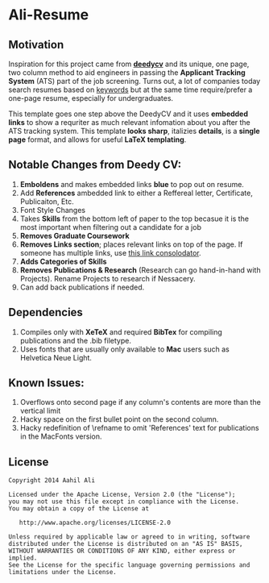 Ali-Resume
=========================

## Motivation

Inspiration for this project came from [**deedycv**](https://github.com/deedy/Deedy-Resume) and its unique, one page, two column method to aid engineers in passing the **Applicant Tracking System** (ATS) part of the job screening. Turns out, a lot of companies today search resumes based on [keywords](http://www.businessinsider.com/most-big-companies-have-a-tracking-system-that-scans-your-resume-for-keywords-2012-1) but at the same time require/prefer a one-page resume, especially for undergraduates. 

This template goes one step above the DeedyCV and it uses **embedded links** to show a requriter as much relevant infomation about you after the ATS tracking system. This template **looks sharp**, italizies **details**, is a **single page** format, and allows for useful **LaTeX templating**.

## Notable Changes from Deedy CV:
 1. **Emboldens** and makes embedded links **blue** to pop out on resume.
 2. Add **References** ambedded link to either a Reffereal letter, Certificate, Publicaiton, Etc. 
 3. Font Style Changes
 4. Takes **Skills** from the bottom left of paper to the top becasue it is the most important when filtering out a candidate for a job
 5. **Removes Graduate Coursework**
 6. **Removes Links section**; places relevant links on top of the page. If someone has multiple links, use [this link consolodator](https://lnk.bio/).
 7. **Adds Categories of Skills**
 8. **Removes Publications & Research** (Research can go hand-in-hand with Projects). Rename Projects to research if Nessacery.
 9. Can add back publications if needed.

## Dependencies

1. Compiles only with **XeTeX** and required **BibTex** for compiling publications and the .bib filetype.
2. Uses fonts that are usually only available to **Mac** users such as Helvetica Neue Light.


## Known Issues:
1. Overflows onto second page if any column's contents are more than the vertical limit
2. Hacky space on the first bullet point on the second column.
3. Hacky redefinition of \refname to omit 'References' text for publications in the MacFonts version.

## License
    Copyright 2014 Aahil Ali

    Licensed under the Apache License, Version 2.0 (the "License");
    you may not use this file except in compliance with the License.
    You may obtain a copy of the License at

       http://www.apache.org/licenses/LICENSE-2.0

    Unless required by applicable law or agreed to in writing, software
    distributed under the License is distributed on an "AS IS" BASIS,
    WITHOUT WARRANTIES OR CONDITIONS OF ANY KIND, either express or implied.
    See the License for the specific language governing permissions and
    limitations under the License.

